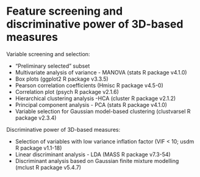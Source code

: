 # <b>Feature screening and discriminative power of 3D-based measures</b>
Variable screening and selection:
+ “Preliminary selected” subset
+ Multivariate analysis of variance - MANOVA (stats R package v4.1.0) 
+ Box plots (ggplot2 R package v3.3.5) 
+ Pearson correlation coefficients (Hmisc R package v4.5-0)
+ Correlation plot (psych R package v2.1.6)
+ Hierarchical clustering analysis -HCA (cluster R package v2.1.2)
+ Principal component analysis - PCA (stats R package v4.1.0)
+ Variable selection for Gaussian model-based clustering (clustvarsel R package v2.3.4)

Discriminative power of 3D-based measures:
+ Selection of variables with low variance inflation factor (VIF < 10; usdm R package v1.1-18)
+ Linear discriminant analysis - LDA (MASS R package v7.3-54) 
+ Discriminant analysis based on Gaussian finite mixture modelling (mclust R package v5.4.7)
